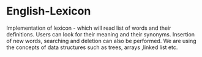 # English-Lexicon
Implementation of lexicon - which will read list of words and their definitions. Users can look for their meaning and their synonyms. Insertion of new words, searching and  deletion can also be performed. We are using the concepts of data structures such as trees, arrays ,linked list etc.
